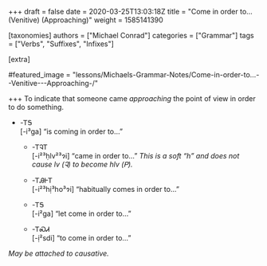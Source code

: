 +++
draft = false
date = 2020-03-25T13:03:18Z
title = "Come in order to… (Venitive) (Approaching)"
weight = 1585141390

[taxonomies]
authors = ["Michael Conrad"]
categories = ["Grammar"]
tags = ["Verbs", "Suffixes", "Infixes"]

[extra]

#featured_image = "lessons/Michaels-Grammar-Notes/Come-in-order-to…--Venitive---Approaching-/"

+++
To indicate that someone came *approaching* the point of view in order
to do something.
<!-- more -->
  - \-ᎢᎦ  
    \[-i³ga\] “is coming in order to…”
    
      - \-ᎢᎸᎢ  
        \[-i²³ḥlv²³ɂi\] “came in order to…” *This is a soft “h” and
        does not cause lv (Ꮈ) to become hlv (Ꮲ).*
    
      - \-ᎢᎯᎰᎢ  
        \[-i²³hị³ho³ɂi\] “habitually comes in order to…”
    
      - \-ᎢᎦ  
        \[-i²ga\] “let come in order to…”
    
      - \-ᎢᏍᏗ  
        \[-ị²sdi\] “to come in order to…”

*May be attached to causative.*